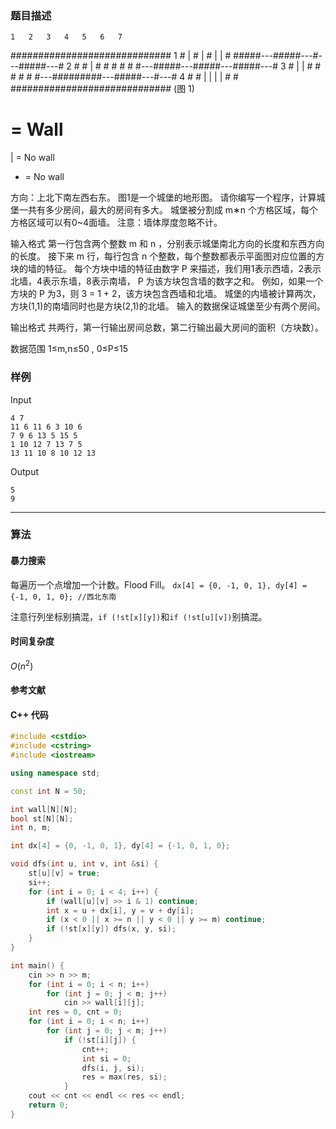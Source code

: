 ### 题目描述

    1   2   3   4   5   6   7  
   #############################
 1  #       |     #      |     #     |     |       #
   #####---#####---#---#####---#
 2 #   #   |   #   #   #   #   #
   #---#####---#####---#####---#
 3 #   |   |   #   #   #   #   #
   #---#########---#####---#---#
 4 #   #   |   |   |   |   #   #
   #############################
           (图 1)

   #  = Wall   
   |  = No wall
   -  = No wall

   方向：上北下南左西右东。
图1是一个城堡的地形图。
请你编写一个程序，计算城堡一共有多少房间，最大的房间有多大。
城堡被分割成  m∗n 个方格区域，每个方格区域可以有0~4面墙。
注意：墙体厚度忽略不计。

输入格式
第一行包含两个整数  m  和  n ，分别表示城堡南北方向的长度和东西方向的长度。
接下来  m  行，每行包含  n  个整数，每个整数都表示平面图对应位置的方块的墙的特征。
每个方块中墙的特征由数字  P  来描述，我们用1表示西墙，2表示北墙，4表示东墙，8表示南墙， P  为该方块包含墙的数字之和。
例如，如果一个方块的  P  为3，则 3 = 1 + 2，该方块包含西墙和北墙。
城堡的内墙被计算两次，方块(1,1)的南墙同时也是方块(2,1)的北墙。
输入的数据保证城堡至少有两个房间。

输出格式
共两行，第一行输出房间总数，第二行输出最大房间的面积（方块数）。

数据范围
1≤m,n≤50 ,
0≤P≤15

### 样例

Input

```
4 7 
11 6 11 6 3 10 6 
7 9 6 13 5 15 5 
1 10 12 7 13 7 5 
13 11 10 8 10 12 13 
```

Output

```
5
9
```

----------

### 算法
#### 暴力搜索

每遍历一个点增加一个计数。Flood Fill。
`dx[4] = {0, -1, 0, 1}, dy[4] = {-1, 0, 1, 0}; //西北东南`

注意行列坐标别搞混，`if (!st[x][y])`和`if (!st[u][v])`别搞混。

#### 时间复杂度

$O(n^2)$

#### 参考文献

#### C++ 代码

``` cpp
#include <cstdio>
#include <cstring>
#include <iostream>

using namespace std;

const int N = 50;

int wall[N][N];
bool st[N][N];
int n, m;

int dx[4] = {0, -1, 0, 1}, dy[4] = {-1, 0, 1, 0};

void dfs(int u, int v, int &si) {
    st[u][v] = true;
    si++;
    for (int i = 0; i < 4; i++) {
        if (wall[u][v] >> i & 1) continue;
        int x = u + dx[i], y = v + dy[i];
        if (x < 0 || x >= n || y < 0 || y >= m) continue;
        if (!st[x][y]) dfs(x, y, si);
    }
}

int main() {
    cin >> n >> m;
    for (int i = 0; i < n; i++)
        for (int j = 0; j < m; j++)
            cin >> wall[i][j];
    int res = 0, cnt = 0;
    for (int i = 0; i < n; i++)
        for (int j = 0; j < m; j++)
            if (!st[i][j]) {
                cnt++;
                int si = 0;
                dfs(i, j, si);
                res = max(res, si);
            }
    cout << cnt << endl << res << endl;
    return 0;
}
```